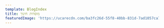 ```yaml
---
template: BlogIndex
title: מוסדות חינוך
featuredImage: 'https://ucarecdn.com/ba3fc26d-55f8-40bb-831d-7ad1057ca756/'
---
```


